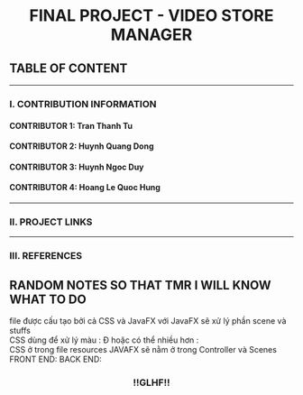<h1 align="center">FINAL PROJECT - VIDEO STORE MANAGER</h1>

## TABLE OF CONTENT

---

### I. CONTRIBUTION INFORMATION

#### CONTRIBUTOR 1: Tran Thanh Tu

#### CONTRIBUTOR 2: Huynh Quang Dong

#### CONTRIBUTOR 3: Huynh Ngoc Duy

#### CONTRIBUTOR 4: Hoang Le Quoc Hung

---

### II. PROJECT LINKS

---

### III. REFERENCES

<h2>RANDOM NOTES SO THAT TMR I WILL KNOW WHAT TO DO</h2>
file được cấu tạo bởi cả CSS và JavaFX với JavaFX sẽ xử lý phần scene và stuffs<br/>
CSS dùng để xử lý màu : Đ hoặc có thể nhiều hơn :<br/>
CSS ở trong file resources
JAVAFX sẽ nằm ở trong Controller và Scenes<br/>
FRONT END:
BACK END:
<h3 align="center">!!GLHF!!</h3>
